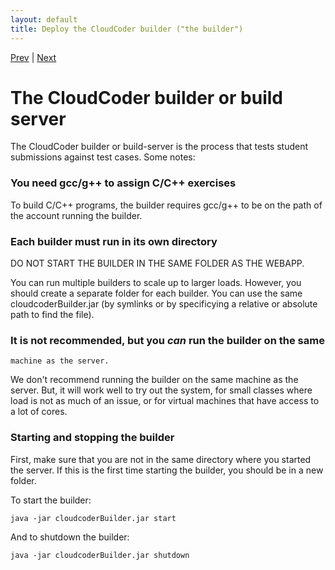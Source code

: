 ```yaml
---
layout: default
title: Deploy the CloudCoder builder ("the builder")
---
```

[Prev](deploy.html) | [Next](commands.html)

# The CloudCoder builder or build server

The CloudCoder builder or build-server is the process that tests
student submissions against test cases.  Some notes:

### You need gcc/g++ to assign C/C++ exercises

To build C/C++ programs, the builder requires gcc/g++ to be on the
path of the account running the builder.

### Each builder must run in its own directory
DO NOT START THE BUILDER IN THE SAME FOLDER AS THE WEBAPP.

You can run multiple builders to scale up to larger loads.
However, you should create a separate folder for each builder.  You
can use the same cloudcoderBuilder.jar (by symlinks or by specificying
a relative or absolute path to find the file).

### It is not recommended, but you _can_ run the builder on the same
    machine as the server.

We don't recommend running the builder on the same machine as the
server.  But, it will work well to try out the system, for small
classes where load is not as much of an issue, or for virtual machines
that have access to a lot of cores.

### Starting and stopping the builder

First, make sure that you are not in the same directory where you
started the server.  If this is the first time starting the builder,
you should be in a new folder.

To start the builder:

	java -jar cloudcoderBuilder.jar start

And to shutdown the builder:

	java -jar cloudcoderBuilder.jar shutdown


